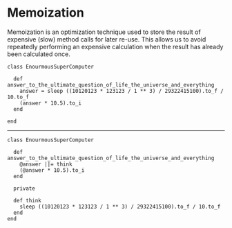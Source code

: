 # Memoization

Memoization is an optimization technique used to store the result of expensive (slow) method calls for later re-use. This allows us to avoid repeatedly performing an expensive calculation when the result has already been calculated once. 

    class EnourmousSuperComputer
  
      def answer_to_the_ultimate_question_of_life_the_universe_and_everything
        answer = sleep ((10120123 * 123123 / 1 ** 3) / 29322415100).to_f / 10.to_f
        (answer * 10.5).to_i
      end
  
    end    
    
--------

    class EnourmousSuperComputer
      
      def answer_to_the_ultimate_question_of_life_the_universe_and_everything
        @answer ||= think
        (@answer * 10.5).to_i
      end
      
      private
      
      def think
        sleep ((10120123 * 123123 / 1 ** 3) / 29322415100).to_f / 10.to_f
      end
    end